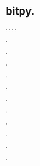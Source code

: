 # bitpy.
.
.
.
.












.






















































.
























.



























.

















































































.































































.































































































.















.


































































.
























































































.




.



